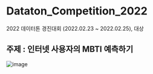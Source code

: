 # Dataton_Competition_2022

2022 데이터톤 경진대회 (2022.02.23 ~ 2022.02.25), 대상

## 주제 : 인터넷 사용자의 MBTI 예측하기

![image](https://user-images.githubusercontent.com/73769046/156029098-0300bdc0-7508-46af-9b30-fe9548e83e6a.png)
